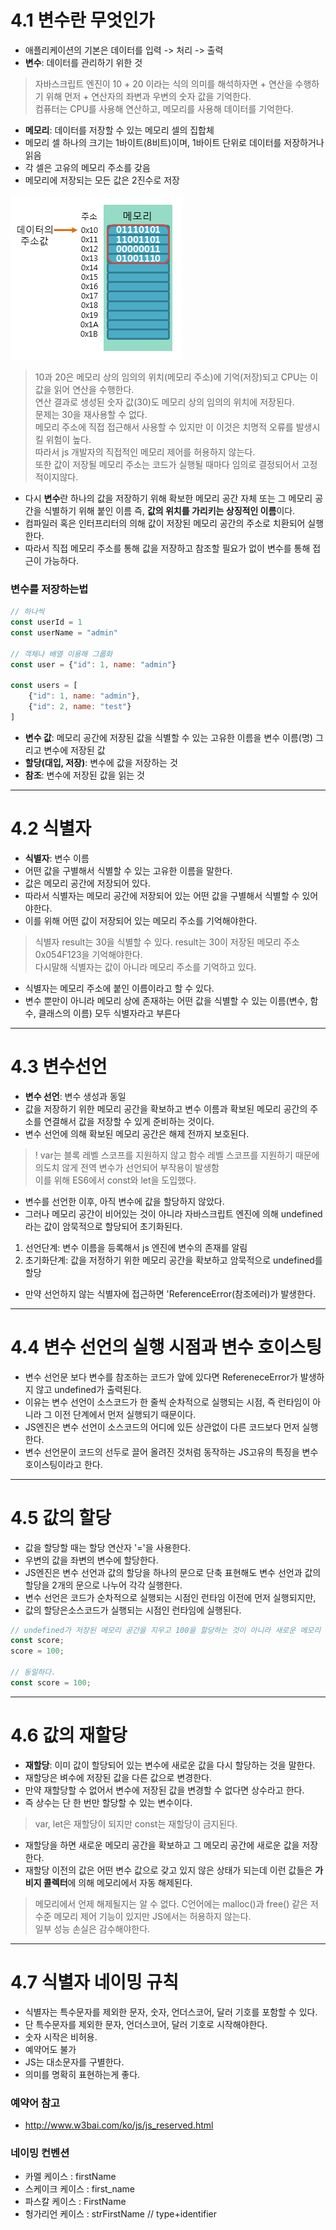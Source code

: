 # 4.1 변수란 무엇인가
- 애플리케이션의 기본은 데이터를 입력 -> 처리 -> 출력
- **변수**: 데이터를 관리하기 위한 것

> 자바스크립트 엔진이 10 + 20 이라는 식의 의미를 해석하자면 + 연산을 수행하기 위해 먼저 + 연산자의 좌변과 우변의 숫자 값을 기억한다. </br>
컴퓨터는 CPU를 사용해 연산하고, 메모리를 사용해 데이터를 기억한다. </br>

- **메모리**: 데이터를 저장할 수 있는 메모리 셀의 집합체
- 메모리 셀 하나의 크기는 1바이트(8비트)이며, 1바이트 단위로 데이터를 저장하거나 읽음
- 각 셀은 고유의 메모리 주소를 갖음
- 메모리에 저장되는 모든 값은 2진수로 저장

![메모리](../assets/img/04_1.png)

> 10과 20은 메모리 상의 임의의 위치(메모리 주소)에 기억(저장)되고 CPU는 이 값을 읽어 연산을 수행한다. </br>
연산 결과로 생성된 숫자 값(30)도 메모리 상의 임의의 위치에 저장된다. </br>
문제는 30을 재사용할 수 없다. </br>
메모리 주소에 직접 접근해서 사용할 수 있지만 이 이것은 치명적 오류를 발생시킬 위험이 높다. </br>
따라서 js 개발자의 직접적인 메모리 제어를 허용하지 않는다. </br>
또한 값이 저장될 메모리 주소는 코드가 실행될 때마다 임의로 결정되어서 고정적이지않다.


- 다시 **변수**란 하나의 값을 저장하기 위해 확보한 메모리 공간 자체 또는 그 메모리 공간을 식별하기 위해 붙인 이름 즉, **값의 위치를 가리키는 상징적인 이름**이다.
- 컴파일러 혹은 인터프리터의 의해 값이 저장된 메모리 공간의 주소로 치환되어 실행한다. 
- 따라서 직접 메모리 주소를 통해 값을 저장하고 참조할 필요가 없이 변수를 통해 접근이 가능하다.

### 변수를 저장하는법
```js
// 하나씩
const userId = 1
const userName = "admin"

// 객체나 배열 이용해 그룹화
const user = {"id": 1, name: "admin"}

const users = [
    {"id": 1, name: "admin"},
    {"id": 2, name: "test"}
]
```

- **변수 값**: 메모리 공간에 저장된 값을 식별할 수 있는 고유한 이름을 변수 이름(명) 그리고 변수에 저장된 값
- **할당(대입, 저장)**: 변수에 값을 저장하는 것
- **참조**: 변수에 저장된 값을 읽는 것

--------------------------------------------------------

# 4.2 식별자
- **식별자**: 변수 이름
- 어떤 값을 구별해서 식별할 수 있는 고유한 이름을 말한다.
- 값은 메모리 공간에 저장되어 있다. 
- 따라서 식별자는 메모리 공간에 저장되어 있는 어떤 값을 구별해서 식별할 수 있어야한다. 
- 이를 위해 어떤 값이 저장되어 있는 메모리 주소를 기억해야한다.

> 식별자 result는 30을 식별할 수 있다. result는 30이 저장된 메모리 주소 0x054F123을 기억해야한다. </br>
다시말해 식별자는 값이 아니라 메모리 주소를 기억하고 있다. 

- 식별자는 메모리 주소에 붙인 이름이라고 할 수 있다. 
- 변수 뿐만이 아니라 메모리 상에 존재하는 어떤 값을 식별할 수 있는 이름(변수, 함수, 클래스의 이름) 모두 식별자라고 부른다

--------------------------------------------------------

# 4.3 변수선언
- **변수 선언**: 변수 생성과 동일
- 값을 저장하기 위한 메모리 공간을 확보하고 변수 이름과 확보된 메모리 공간의 주소를 연결해서 값을 저장할 수 있게 준비하는 것이다.
- 변수 선언에 의해 확보된 메모리 공간은 해제 전까지 보호된다.

> ! var는 블록 레벨 스코프를 지원하지 않고 함수 레벨 스코프를 지원하기 때문에 의도치 않게 전역 변수가 선언되어 부작용이 발생함 </br>
이를 위해 ES6에서 const와 let을 도입했다.


- 변수를 선언한 이후, 아직 변수에 값을 할당하지 않았다. 
- 그러나 메모리 공간이 비어있는 것이 아니라 자바스크립트 엔진에 의해 undefined라는 값이 암묵적으로 할당되어 초기화된다.
1. 선언단계: 변수 이름을 등록해서 js 엔진에 변수의 존재를 알림
2. 초기화단계: 값을 저정하기 위한 메모리 공간을 확보하고 암묵적으로 undefined를 할당

- 만약 선언하지 않는 식별자에 접근하면 'ReferenceError(참조에러)가 발생한다.

--------------------------------------------------------

# 4.4 변수 선언의 실행 시점과 변수 호이스팅
- 변수 선언문 보다 변수를 참조하는 코드가 앞에 있다면 RefereneceError가 발생하지 않고 undefined가 출력된다.
- 이유는 변수 선언이 소스코드가 한 줄씩 순차적으로 실행되는 시점, 즉 런타임이 아니라 그 이전 단계에서 먼저 실행되기 때문이다.
- JS엔진은 변수 선언이 소스코드의 어디에 있든 상관없이 다른 코드보다 먼저 실행한다. 
- 변수 선언문이 코드의 선두로 끌어 올려진 것처럼 동작하는 JS고유의 특징을 변수 호이스팅이라고 한다.

--------------------------------------------------------

# 4.5 값의 할당
- 값을 할당할 때는 할당 연산자 '='을 사용한다. 
- 우변의 값을 좌변의 변수에 할당한다.
- JS엔진은 변수 선언과 값의 할당을 하나의 문으로 단축 표현해도 변수 선언과 값의 할당을 2개의 문으로 나누어 각각 실행한다.
- 변수 선언은 코드가 순차적으로 실행되는 시점인 런타임 이전에 먼저 실행되지만, 
- 값의 할당은소스코드가 실행되는 시점인 런타임에 실행된다.

```js
// undefined가 저장된 메모리 공간을 지우고 100을 할당하는 것이 아니라 새로운 메모리 공간을 확보하고 그 할당 값 100을 저장한다.
const score;
score = 100;

// 동일하다.
const score = 100;
```

--------------------------------------------------------

# 4.6 값의 재할당
- **재할당**: 이미 값이 할당되어 있는 변수에 새로운 값을 다시 할당하는 것을 말한다.
- 재할당은 벼수에 저장된 값을 다른 값으로 변경한다. 
- 만약 재할당할 수 없어서 변수에 저장된 값을 변경할 수 없다면 상수라고 한다. 
- 즉 상수는 단 한 번만 할당할 수 있는 변수이다.
> var, let은 재할당이 되지만 const는 재할당이 금지된다.

- 재할당을 하면 새로운 메모리 공간을 확보하고 그 메모리 공간에 새로운 값을 저장한다. 
- 재할당 이전의 값은 어떤 변수 값으로 갖고 있지 않은 상태가 되는데 이런 값들은 **가비지 콜렉터**에 의해 메모리에서 자동 해제된다. 
> 메모리에서 언제 해제될지는 알 수 없다. C언어에는 malloc()과 free() 같은 저수준 메모리 제어 기능이 있지만 JS에서는 허용하지 않는다. </br>
일부 성능 손실은 감수해야한다.

--------------------------------------------------------

# 4.7 식별자 네이밍 규칙
- 식별자는 특수문자를 제외한 문자, 숫자, 언더스코어, 달러 기호를 포함할 수 있다. 
- 단 특수문자를 제외한 문자, 언더스코어, 달러 기호로 시작해야한다. 
- 숫자 시작은 비허용.
- 예약어도 불가
- JS는 대소문자를 구별한다.
- 의미를 명확히 표현하는게 좋다.

### 예약어 참고
- http://www.w3bai.com/ko/js/js_reserved.html

### 네이밍 컨벤션
- 카멜 케이스 : firstName
- 스케이크 케이스 : first_name
- 파스칼 케이스 : FirstName
- 헝가리언 케이스 : strFirstName // type+identifier
